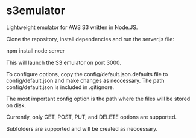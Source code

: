 s3emulator
==========

Lightweight emulator for AWS S3 written in Node.JS.

Clone the repository, install dependencies and run the server.js file:
  
   npm install
   node server

This will launch the S3 emulator on port 3000.

To configure options, copy the config/default.json.defaults file to config/default.json and make changes as neccessary.  The path config/default.json is included in .gitignore.

The most important config option is the path where the files will be stored on disk.

Currently, only GET, POST, PUT, and DELETE options are supported.

Subfolders are supported and will be created as neccessary.  
